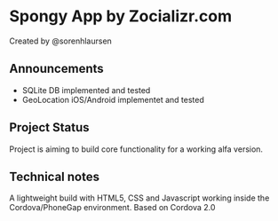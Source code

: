 Spongy App by Zocializr.com
=============================
Created by @sorenhlaursen

## Announcements
 - SQLite DB implemented and tested
 - GeoLocation iOS/Android implementet and tested

## Project Status
Project is aiming to build core functionality for a working alfa version.

## Technical notes
A lightweight build with HTML5, CSS and Javascript working inside the Cordova/PhoneGap environment. Based on Cordova 2.0



